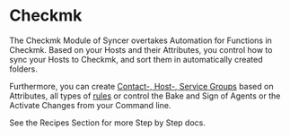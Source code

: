 # Checkmk

The Checkmk Module of Syncer overtakes Automation for Functions in Checkmk.
Based on your Hosts and their Attributes, you control how to sync your Hosts to Checkmk, and sort them in automatically created folders.

Furthermore, you can create [Contact-, Host-, Service Groups](groups_management.md) based on Attributes, all types of [rules](rules_management.md) or control the Bake and Sign of Agents or the Activate Changes from your Command line.

See the Recipes Section for more Step by Step docs.










